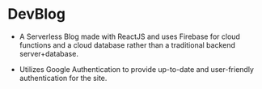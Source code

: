 # DevBlog
* A Serverless Blog made with ReactJS and uses Firebase for cloud functions and a cloud database rather than a traditional backend server+database. 

* Utilizes Google Authentication to provide up-to-date and user-friendly authentication for the site.
